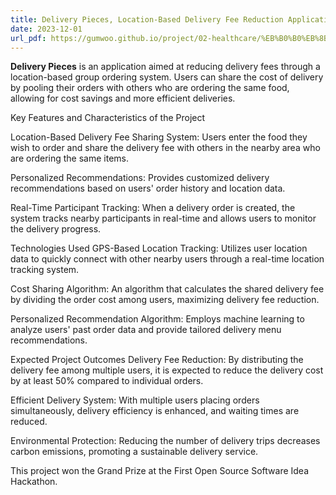 ```yaml
---
title: Delivery Pieces, Location-Based Delivery Fee Reduction Application
date: 2023-12-01
url_pdf: https://gumwoo.github.io/project/02-healthcare/%EB%B0%B0%EB%8B%AC%EC%A1%B0%EA%B0%81.pdf
---
```



**Delivery Pieces** is an application aimed at reducing delivery fees through a location-based group ordering system. Users can share the cost of delivery by pooling their orders with others who are ordering the same food, allowing for cost savings and more efficient deliveries.

<!--more-->

Key Features and Characteristics of the Project

Location-Based Delivery Fee Sharing System: Users enter the food they wish to order and share the delivery fee with others in the nearby area who are ordering the same items.

Personalized Recommendations: Provides customized delivery recommendations based on users' order history and location data.

Real-Time Participant Tracking: When a delivery order is created, the system tracks nearby participants in real-time and allows users to monitor the delivery progress.

Technologies Used
GPS-Based Location Tracking: Utilizes user location data to quickly connect with other nearby users through a real-time location tracking system.

Cost Sharing Algorithm: An algorithm that calculates the shared delivery fee by dividing the order cost among users, maximizing delivery fee reduction.

Personalized Recommendation Algorithm: Employs machine learning to analyze users' past order data and provide tailored delivery menu recommendations.

Expected Project Outcomes
Delivery Fee Reduction: By distributing the delivery fee among multiple users, it is expected to reduce the delivery cost by at least 50% compared to individual orders.

Efficient Delivery System: With multiple users placing orders simultaneously, delivery efficiency is enhanced, and waiting times are reduced.

Environmental Protection: Reducing the number of delivery trips decreases carbon emissions, promoting a sustainable delivery service.

This project won the Grand Prize at the First Open Source Software Idea Hackathon.
